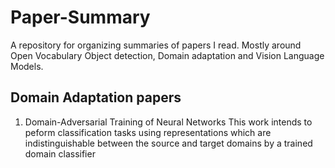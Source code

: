 # Paper-Summary
A repository for organizing summaries of papers I read. Mostly around Open Vocabulary Object detection, Domain adaptation and Vision Language Models. 

## Domain Adaptation papers
1) Domain-Adversarial Training of Neural Networks
 This work intends to peform classification tasks using representations which are indistinguishable between the source and target domains by a trained domain classifier
